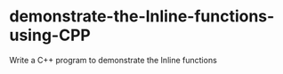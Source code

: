 # demonstrate-the-Inline-functions-using-CPP
Write a C++ program to demonstrate the Inline functions

